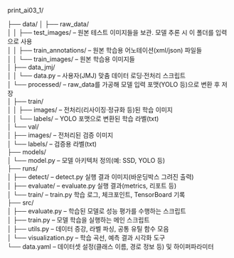 print_ai03_1/

├── data/
│   ├── raw_data/  
│   │   ├── test_images/         – 원본 테스트 이미지들을 보관. 모델 추론 시 이 폴더를 입력으로 사용  
│   │   ├── train_annotations/   – 원본 학습용 어노테이션(xml/json) 파일들  
│   │   └── train_images/        – 원본 학습용 이미지들  
│   ├── data_jmj/  
│   │   └── data.py              – 사용자(JMJ) 맞춤 데이터 로딩·전처리 스크립트  
│   └── processed/               – raw_data를 가공해 모델 입력 포맷(YOLO 등)으로 변환 후 저장  
│       ├── train/  
│       │   ├── images/          – 전처리(리사이징·정규화 등)된 학습 이미지  
│       │   └── labels/          – YOLO 포맷으로 변환된 학습 라벨(txt)  
│       └── val/  
│           ├── images/          – 전처리된 검증 이미지  
│           └── labels/          – 검증용 라벨(txt)  
├── models/  
│   └── model.py                 – 모델 아키텍처 정의(예: SSD, YOLO 등)  
├── runs/  
│   ├── detect/                  – detect.py 실행 결과 이미지(바운딩박스 그려진 출력)  
│   ├── evaluate/                – evaluate.py 실행 결과(metrics, 리포트 등)  
│   └── train/                   – train.py 학습 로그, 체크포인트, TensorBoard 기록  
├── src/  
│   ├── evaluate.py              – 학습된 모델로 성능 평가를 수행하는 스크립트  
│   ├── train.py                 – 모델 학습을 실행하는 메인 스크립트  
│   ├── utils.py                 – 데이터 증강, 라벨 파싱, 공통 유틸 함수 모음  
│   └── visualization.py         – 학습 곡선, 예측 결과 시각화 도구  
└── data.yaml                    – 데이터셋 설정(클래스 이름, 경로 정보 등) 및 하이퍼파라미터  
